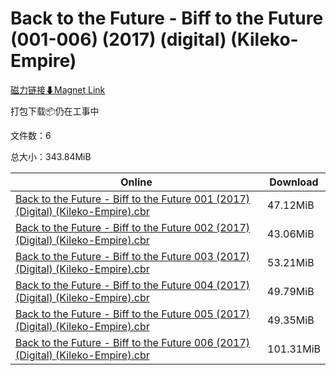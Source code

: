 # Back to the Future - Biff to the Future (001-006) (2017) (digital) (Kileko-Empire)

[磁力链接⬇Magnet Link](magnet:?xt=urn:btih:b8dd90c7d6b6d62522edeedc336dd7d23ef5fc73&dn=Back%20to%20the%20Future%20-%20Biff%20to%20the%20Future%20%28001-006%29%20%282017%29%20%28digital%29%20%28Kileko-Empire%29)

打包下载📦仍在工事中

文件数：6

总大小：343.84MiB

Online | Download
--- | ---
[Back to the Future - Biff to the Future 001 (2017) (Digital) (Kileko-Empire).cbr](https://github.com/alicewish/markdown/blob/master/comic/Back-to-Future-Biff-to-Future-001-2017-Digital-Kileko-Empire-cbr.md) | 47.12MiB
[Back to the Future - Biff to the Future 002 (2017) (Digital) (Kileko-Empire).cbr](https://github.com/alicewish/markdown/blob/master/comic/Back-to-Future-Biff-to-Future-002-2017-Digital-Kileko-Empire-cbr.md) | 43.06MiB
[Back to the Future - Biff to the Future 003 (2017) (Digital) (Kileko-Empire).cbr](https://github.com/alicewish/markdown/blob/master/comic/Back-to-Future-Biff-to-Future-003-2017-Digital-Kileko-Empire-cbr.md) | 53.21MiB
[Back to the Future - Biff to the Future 004 (2017) (Digital) (Kileko-Empire).cbr](https://github.com/alicewish/markdown/blob/master/comic/Back-to-Future-Biff-to-Future-004-2017-Digital-Kileko-Empire-cbr.md) | 49.79MiB
[Back to the Future - Biff to the Future 005 (2017) (Digital) (Kileko-Empire).cbr](https://github.com/alicewish/markdown/blob/master/comic/Back-to-Future-Biff-to-Future-005-2017-Digital-Kileko-Empire-cbr.md) | 49.35MiB
[Back to the Future - Biff to the Future 006 (2017) (Digital) (Kileko-Empire).cbr](https://github.com/alicewish/markdown/blob/master/comic/Back-to-Future-Biff-to-Future-006-2017-Digital-Kileko-Empire-cbr.md) | 101.31MiB